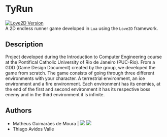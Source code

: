 # TyRun
[![Love2D Version](https://img.shields.io/badge/Love2D-v0.10.1-ff69b4)](https://github.com/love2d/love/releases/tag/0.10.1)  
A 2D endless runner game developed in `Lua` using the `Love2D` framework. 
<p align="left">
  <!--<img src="" width="400" title="game_photo">-->
</p>

## Description
Project developed during the Introduction to Computer Engineering course at the Pontifical Catholic University of Rio de Janeiro (PUC-Rio). 
From a GDD (Game Design Document) created by the group, we developed the game from scratch. The game consists of going through three different environments with your character. A terrestrial environment, an ice environment and a fire environment. Each environment has its enemies, at the end of the first and second environment it has its respective boss enemy and in the third environment it is infinite.


## Authors
<ul>
  <li>
    <span> Matheus Guimarães de Moura | </span>
    <a href="https://www.linkedin.com/in/matheusgm/"><img src="https://img.shields.io/badge/LinkedIn-0077B5?style=for-the-badge&logo=linkedin&logoColor=white"></a>
    <a href="https://github.com/matheusgm"><img src="https://img.shields.io/badge/GitHub-100000?style=for-the-badge&logo=github&logoColor=white"></a>
  </li>
  <li>
    <span> Thiago Avidos Valle  </span>
  </li>
</ul>
